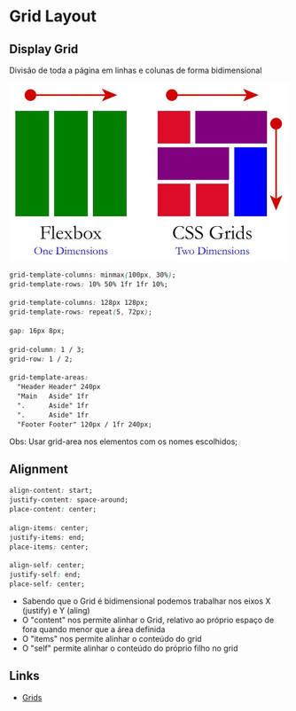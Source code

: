# Grid Layout

## Display Grid

Divisão de toda a página em linhas e colunas de forma bidimensional

<img src="./images/flex-vs-grid.jpg" alt="flex vs grid" width="560">

```css
grid-template-columns: minmax(100px, 30%);
grid-template-rows: 10% 50% 1fr 1fr 10%;

grid-template-columns: 128px 128px;
grid-template-rows: repeat(5, 72px);

gap: 16px 8px;

grid-column: 1 / 3;
grid-row: 1 / 2;

grid-template-areas:
  "Header Header" 240px
  "Main   Aside" 1fr
  ".      Aside" 1fr
  ".      Aside" 1fr
  "Footer Footer" 120px / 1fr 240px;
```

Obs: Usar grid-area nos elementos com os nomes escolhidos;

## Alignment

```css
align-content: start;
justify-content: space-around;
place-content: center;

align-items: center;
justify-items: end;
place-items: center;

align-self: center;
justify-self: end;
place-self: center;
```

- Sabendo que o Grid é bidimensional podemos trabalhar nos eixos X (justify) e Y (aling)
- O "content" nos permite alinhar o Grid, relativo ao próprio espaço de fora quando menor que a área definida
- O "items" nos permite alinhar o conteúdo do grid
- O "self" permite alinhar o conteúdo do próprio filho no grid

## Links

- [Grids](https://developer.mozilla.org/en-US/docs/Learn/CSS/CSS_layout/Grids)

